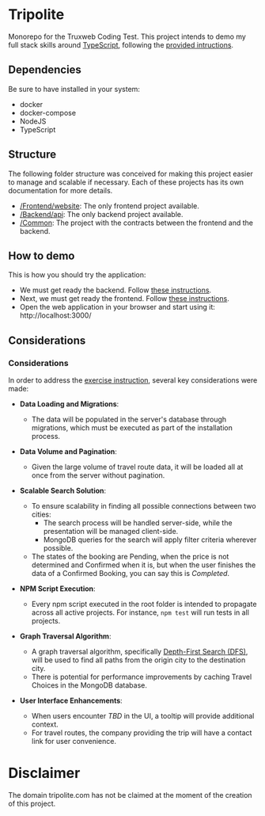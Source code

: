 Tripolite
=====================
Monorepo for the Truxweb Coding Test. This project intends to demo my full stack skills around 
[TypeScript](https://www.typescriptlang.org/), following the [provided intructions](instructions.md).

## Dependencies
Be sure to have installed in your system:

- docker
- docker-compose
- NodeJS
- TypeScript


## Structure
The following folder structure was conceived for making this project easier to manage and scalable if necessary. Each of
these projects has its own documentation for more details.

- [/Frontend/website](/frontend/website/README.md):  The only frontend project available.
- [/Backend/api](/backend/api/README.md): The only backend project available.
- [/Common](/common/README.md): The project with the contracts between the frontend and the backend.

## How to demo
This is how you should try the application:

- We must get ready the backend. Follow [these instructions](./backend/api/README.md).
- Next, we must get ready the frontend. Follow [these instructions](./frontend/website/README.md).
- Open the web application in your browser and start using it: http://localhost:3000/


## Considerations
### Considerations

In order to address the [exercise instruction](instructions.md), several key considerations were made:

- **Data Loading and Migrations**:
  - The data will be populated in the server's database through migrations, which must be executed as part of the installation process.

- **Data Volume and Pagination**:
  - Given the large volume of travel route data, it will be loaded all at once from the server without pagination.

- **Scalable Search Solution**:
  - To ensure scalability in finding all possible connections between two cities:
    - The search process will be handled server-side, while the presentation will be managed client-side.
    - MongoDB queries for the search will apply filter criteria wherever possible.
  - The states of the booking are Pending, when the price is not determined and Confirmed when it is, but when the user
    finishes the data of a Confirmed Booking, you can say this is *Completed*.

- **NPM Script Execution**:
  - Every npm script executed in the root folder is intended to propagate across all active projects. For instance, `npm test` will run tests in all projects.

- **Graph Traversal Algorithm**:
  - A graph traversal algorithm, specifically [Depth-First Search (DFS)](https://www.youtube.com/watch?v=x6iO0ZH9h7Q), will be used to find all paths from the origin city to the destination city.
  - There is potential for performance improvements by caching Travel Choices in the MongoDB database.

- **User Interface Enhancements**:
  - When users encounter *TBD* in the UI, a tooltip will provide additional context.
  - For travel routes, the company providing the trip will have a contact link for user convenience.

# Disclaimer
The domain tripolite.com has not be claimed at the moment of the creation of this project.
